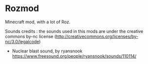 # Rozmod
Minecraft mod, with a lot of Roz.

Sounds credits :
the sounds used in this mods are under the creative commons by-nc license (http://creativecommons.org/licenses/by-nc/3.0/legalcode)
- Nuclear blast sound, by ryansnook https://www.freesound.org/people/ryansnook/sounds/110114/

